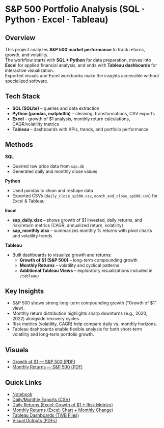 # S&P 500 Portfolio Analysis (SQL · Python · Excel · Tableau)

## Overview
This project analyzes **S&P 500 market performance** to track returns, growth, and volatility.  
The workflow starts with **SQL + Python** for data preparation, moves into **Excel** for applied financial analysis, and ends with **Tableau dashboards** for interactive visualization.  
Exported visuals and Excel workbooks make the insights accessible without specialized software.

## Tech Stack
- **SQL (SQLite)** – queries and data extraction  
- **Python (pandas, matplotlib)** – cleaning, transformations, CSV exports  
- **Excel** – growth of $1 analysis, monthly return calculations, CAGR/volatility metrics  
- **Tableau** – dashboards with KPIs, trends, and portfolio performance  

## Methods
**SQL**  
- Queried raw price data from `sap.db`  
- Generated daily and monthly close values  

**Python**  
- Used pandas to clean and reshape data  
- Exported CSVs (`daily_close_sp500.csv`, `month_end_close_sp500.csv`) for Excel & Tableau  

**Excel**  
- **sap_daily.xlsx** – shows growth of $1 invested, daily returns, and risk/return metrics (CAGR, annualized return, volatility)  
- **sap_monthly.xlsx** – summarizes monthly % returns with pivot charts and volatility trends  

**Tableau**  
- Built dashboards to visualize growth and returns:  
  - **Growth of $1 (S&P 500)** – long-term compounding growth  
  - **Monthly Returns** – volatility and cyclical patterns  
  - **Additional Tableau Views** – exploratory visualizations included in `/tableau/`  

## Key Insights
- S&P 500 shows strong long-term compounding growth (“Growth of $1” view).  
- Monthly return distribution highlights sharp downturns (e.g., 2020, 2022) alongside recovery cycles.  
- Risk metrics (volatility, CAGR) help compare daily vs. monthly horizons.  
- Tableau dashboards enable flexible analysis for both short-term volatility and long-term portfolio growth.  

## Visuals
- [Growth of $1 — S&P 500 (PDF)](visual/growth_value.pdf)  
- [Monthly Returns — S&P 500 (PDF)](visual/monthly_returns.pdf)  

## Quick Links
- [Notebook](sap500.ipynb)  
- [Daily/Monthly Exports (CSV)](exports/)  
- [Daily Returns (Excel: Growth of $1 + Risk Metrics)](excel/sap_daily.xlsx)  
- [Monthly Returns (Excel: Chart + Monthly Change)](excel/sap_monthly.xlsx)  
- [Tableau Dashboards (TWB Files)](tableau/)  
- [Visual Outputs (PDFs)](visual/)  
